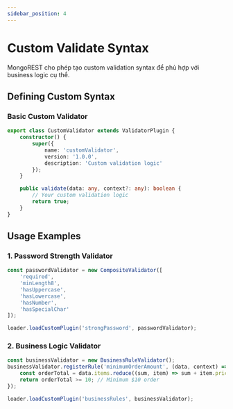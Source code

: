```yaml
---
sidebar_position: 4
---
```


# Custom Validate Syntax

MongoREST cho phép tạo custom validation syntax để phù hợp với business logic cụ thể.

## Defining Custom Syntax

### Basic Custom Validator

```typescript
export class CustomValidator extends ValidatorPlugin {
    constructor() {
        super({
            name: 'customValidator',
            version: '1.0.0',
            description: 'Custom validation logic'
        });
    }

    public validate(data: any, context?: any): boolean {
        // Your custom validation logic
        return true;
    }
}
```

## Usage Examples

### 1. Password Strength Validator

```typescript
const passwordValidator = new CompositeValidator([
    'required',
    'minLength8',
    'hasUppercase',
    'hasLowercase',
    'hasNumber',
    'hasSpecialChar'
]);

loader.loadCustomPlugin('strongPassword', passwordValidator);
```

### 2. Business Logic Validator

```typescript
const businessValidator = new BusinessRuleValidator();
businessValidator.registerRule('minimumOrderAmount', (data, context) => {
    const orderTotal = data.items.reduce((sum, item) => sum + item.price * item.quantity, 0);
    return orderTotal >= 10; // Minimum $10 order
});

loader.loadCustomPlugin('businessRules', businessValidator);
```
